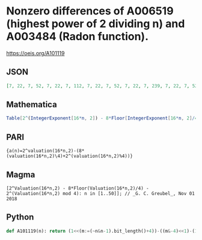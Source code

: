 # Nonzero differences of A006519 \(highest power of 2 dividing n\) and A003484 \(Radon function\)\.
https://oeis.org/A101119
## JSON
```JSON
[7, 22, 7, 52, 7, 22, 7, 112, 7, 22, 7, 52, 7, 22, 7, 239, 7, 22, 7, 52, 7, 22, 7, 112, 7, 22, 7, 52, 7, 22, 7, 494, 7, 22, 7, 52, 7, 22, 7, 112, 7, 22, 7, 52, 7, 22, 7, 239, 7, 22, 7, 52, 7, 22, 7, 112, 7, 22, 7, 52, 7, 22, 7, 1004, 7, 22, 7, 52, 7, 22, 7, 112, 7, 22, 7, 52, 7, 22, 7, 239]
```
## Mathematica
```Mathematica
Table[2^(IntegerExponent[16*n, 2]) - 8*Floor[IntegerExponent[16*n, 2]/4] - 2^(Mod[IntegerExponent[16*n, 2], 4]), {n, 1, 50}] (* _G. C. Greubel_, Nov 01 2018 *)
```
## PARI
```PARI
{a(n)=2^valuation(16*n,2)-(8*(valuation(16*n,2)\4)+2^(valuation(16*n,2)%4))}
```
## Magma
```Magma
[2^Valuation(16*n,2) - 8*Floor(Valuation(16*n,2)/4) - 2^(Valuation(16*n,2) mod 4): n in [1..50]]; // _G. C. Greubel_, Nov 01 2018
```
## Python
```Python
def A101119(n): return (1<<(m:=(~n&n-1).bit_length()+4))-((m&-4)<<1)-(1<<(m&3)) # _Chai Wah Wu_, Jul 10 2022
```
